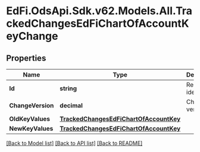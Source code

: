 # EdFi.OdsApi.Sdk.v62.Models.All.TrackedChangesEdFiChartOfAccountKeyChange

## Properties

Name | Type | Description | Notes
------------ | ------------- | ------------- | -------------
**Id** | **string** | Resource identifier | [optional] 
**ChangeVersion** | **decimal** | Change version | [optional] 
**OldKeyValues** | [**TrackedChangesEdFiChartOfAccountKey**](TrackedChangesEdFiChartOfAccountKey.md) |  | [optional] 
**NewKeyValues** | [**TrackedChangesEdFiChartOfAccountKey**](TrackedChangesEdFiChartOfAccountKey.md) |  | [optional] 

[[Back to Model list]](../../README.md#documentation-for-models) [[Back to API list]](../../README.md#documentation-for-api-endpoints) [[Back to README]](../../README.md)

